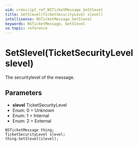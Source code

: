 ```yaml
---
uid: crmscript_ref_NSTicketMessage_SetSlevel
title: SetSlevel(TicketSecurityLevel slevel)
intellisense: NSTicketMessage.SetSlevel
keywords: NSTicketMessage, GetSlevel
so.topic: reference
---
```


# SetSlevel(TicketSecurityLevel slevel)

The securitylevel of the message.

## Parameters

* **slevel** TicketSecurityLevel
* Enum: 0 = Unknown
* Enum: 1 = Internal
* Enum: 2 = External

```crmscript
NSTicketMessage thing;
TicketSecurityLevel slevel;
thing.SetSlevel(slevel);
```

